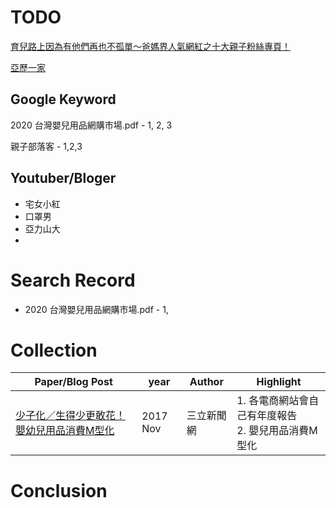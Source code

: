 # TODO

[育兒路上因為有他們再也不孤單～爸媽界人氣網紅之十大親子粉絲專頁！](https://www.oneartclass.com/article/detail/OP0RGmjr-WnMKd9dV)

[亞歷一家](http://alexmom.tw/page/2/)

## Google Keyword
2020 台灣嬰兒用品網購市場.pdf - 1, 2, 3

親子部落客 - 1,2,3


## Youtuber/Bloger
* 宅女小紅
* 口罩男
* 亞力山大
* 
# Search Record

* 2020 台灣嬰兒用品網購市場.pdf - 1, 



# Collection
|Paper/Blog Post|year|Author|Highlight|
|---------------|----|------|---------|
|[少子化／生得少更敢花！嬰幼兒用品消費M型化](https://www.setn.com/News.aspx?NewsID=315953)|2017 Nov|三立新聞網|1. 各電商網站會自己有年度報告 <br> 2. 嬰兒用品消費M型化|

# Conclusion
